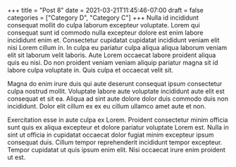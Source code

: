 +++
title = "Post 8"
date = 2021-03-21T11:45:46-07:00
draft = false
categories = ["Category D", "Category C"]
+++
Nulla id incididunt consequat mollit do culpa laborum excepteur voluptate. Lorem qui consequat sunt id commodo nulla excepteur dolore est enim labore incididunt enim et. Consectetur cupidatat cupidatat incididunt veniam elit nisi Lorem cillum in. In culpa eu pariatur culpa aliqua aliqua laborum veniam elit sit laborum velit laboris. Aute Lorem occaecat labore proident aliqua quis eu nisi. Do non proident veniam veniam aliquip pariatur magna sit id labore culpa voluptate in. Quis culpa et occaecat velit sit.

Magna do enim irure duis qui aute deserunt consequat ipsum consectetur culpa nostrud mollit. Voluptate labore aute voluptate incididunt aute elit est consequat et sit ea. Aliqua ad sint aute dolore dolor duis commodo duis non incididunt. Dolor elit cillum ex ex eu cillum ullamco amet aute et non.

Exercitation esse in aute culpa ex Lorem. Proident consectetur minim officia sunt quis ex aliqua excepteur et dolore pariatur voluptate Lorem est. Nulla in sint ut officia in cupidatat occaecat dolor fugiat minim excepteur ipsum consequat duis. Cillum tempor reprehenderit incididunt tempor excepteur. Tempor cupidatat ut quis ipsum enim elit. Nisi occaecat irure enim proident ut est.
